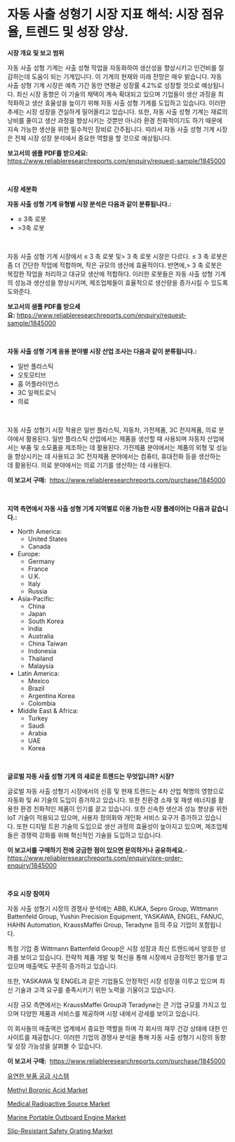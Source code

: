 <p><h1>자동 사출 성형기 시장 지표 해석: 시장 점유율, 트렌드 및 성장 양상.</h1></p><p><strong>시장 개요 및 보고 범위</strong></p>
<p><p>자동 사출 성형 기계는 사출 성형 작업을 자동화하여 생산성을 향상시키고 인건비를 절감하는데 도움이 되는 기계입니다. 이 기계의 현재와 미래 전망은 매우 밝습니다. 자동 사출 성형 기계 시장은 예측 기간 동안 연평균 성장률 4.2%로 성장할 것으로 예상됩니다. 최신 시장 동향은 이 기술의 채택이 계속 확대되고 있으며 기업들이 생산 과정을 최적화하고 생산 효율성을 높이기 위해 자동 사출 성형 기계를 도입하고 있습니다. 이러한 추세는 시장 성장을 견실하게 밀어올리고 있습니다. 또한, 자동 사출 성형 기계는 재료의 낭비를 줄이고 생산 과정을 향상시키는 것뿐만 아니라 환경 친화적이기도 하기 때문에 지속 가능한 생산을 위한 필수적인 장비로 간주됩니다. 따라서 자동 사출 성형 기계 시장은 전체 시장 성장 분석에서 중요한 역할을 할 것으로 예상됩니다.</p></p>
<p><strong>보고서의 샘플 PDF를 받으세요:</strong> <a href="https://www.reliableresearchreports.com/enquiry/request-sample/1845000">https://www.reliableresearchreports.com/enquiry/request-sample/1845000</a></p>
<p>&nbsp;</p>
<p><strong>시장 세분화</strong></p>
<p><strong>자동 사출 성형 기계 유형별 시장 분석은 다음과 같이 분류됩니다.:</strong></p>
<p><ul><li>≤ 3축 로봇</li><li>>3축 로봇</li></ul></p>
<p>&nbsp;</p>
<p><p>자동 사출 성형 기계 시장에서 ≤ 3 축 로봇 및> 3 축 로봇 시장은 다르다. ≤ 3 축 로봇은 좀 더 간단한 작업에 적합하며, 작은 규모의 생산에 효율적이다. 반면에,> 3 축 로봇은 복잡한 작업을 처리하고 대규모 생산에 적합하다. 이러한 로봇들은 자동 사출 성형 기계의 성능과 생산성을 향상시키며, 제조업체들이 효율적으로 생산량을 증가시킬 수 있도록 도와준다.</p></p>
<p><strong>보고서의 샘플 PDF를 받으세요:</strong>&nbsp;<a href="https://www.reliableresearchreports.com/enquiry/request-sample/1845000">https://www.reliableresearchreports.com/enquiry/request-sample/1845000</a></p>
<p>&nbsp;</p>
<p><strong> 자동 사출 성형 기계 응용 분야별 시장 산업 조사는 다음과 같이 분류됩니다.:</strong></p>
<p><ul><li>일반 플라스틱</li><li>오토모티브</li><li>홈 어플라이언스</li><li>3C 일렉트로닉</li><li>의료</li></ul></p>
<p>&nbsp;</p>
<p><p>자동 사출 성형기 시장 적용은 일반 플라스틱, 자동차, 가전제품, 3C 전자제품, 의료 분야에서 활용된다. 일반 플라스틱 산업에서는 제품을 생산할 때 사용되며 자동차 산업에서는 부품 및 소모품을 제조하는 데 활용된다. 가전제품 분야에서는 제품의 외형 및 성능을 향상시키는 데 사용되고 3C 전자제품 분야에서는 컴퓨터, 휴대전화 등을 생산하는 데 활용된다. 의료 분야에서는 의료 기기를 생산하는 데 사용된다.</p></p>
<p><strong>이 보고서 구매:</strong>&nbsp; <a href="https://www.reliableresearchreports.com/purchase/1845000">https://www.reliableresearchreports.com/purchase/1845000</a></p>
<p>&nbsp;</p>
<p><strong>지역 측면에서 자동 사출 성형 기계 지역별로 이용 가능한 시장 플레이어는 다음과 같습니다.:</strong></p>
<p><ul>
    <li>
        North America:
        <ul>
            <li>United States</li>
            <li>Canada</li>
        </ul>
    </li>
    <li>
        Europe:
        <ul>
            <li>Germany</li>
            <li>France</li>
            <li>U.K.</li>
            <li>Italy</li>
            <li>Russia</li>
        </ul>
    </li>
    <li>
        Asia-Pacific:
        <ul>
            <li>China</li>
            <li>Japan</li>
            <li>South Korea</li>
            <li>India</li>
            <li>Australia</li>
            <li>China Taiwan</li>
            <li>Indonesia</li>
            <li>Thailand</li>
            <li>Malaysia</li>
        </ul>
    </li>
    <li>
        Latin America:
        <ul>
            <li>Mexico</li>
            <li>Brazil</li>
            <li>Argentina Korea</li>
            <li>Colombia</li>
        </ul>
    </li>
    <li>
        Middle East & Africa:
        <ul>
            <li>Turkey</li>
            <li>Saudi</li>
            <li>Arabia</li>
            <li>UAE</li>
            <li>Korea</li>
        </ul>
    </li>
    </ul></p>
<p>&nbsp;</p>
<p><strong>글로벌 자동 사출 성형 기계 의 새로운 트렌드는 무엇입니까? 시장?</strong></p>
<p><p>글로벌 자동 사출 성형기 시장에서의 신흥 및 현재 트렌드는 4차 산업 혁명의 영향으로 자동화 및 AI 기술의 도입이 증가하고 있습니다. 또한 친환경 소재 및 재생 에너지를 활용한 환경 친화적인 제품이 인기를 끌고 있습니다. 또한 신속한 생산과 성능 향상을 위한 IoT 기술이 적용되고 있으며, 사용자 정의화와 개인화 서비스 요구가 증가하고 있습니다. 또한 디지털 트윈 기술의 도입으로 생산 과정의 효율성이 높아지고 있으며, 제조업체들은 경쟁력 강화를 위해 혁신적인 기술을 도입하고 있습니다.</p></p>
<p><strong>이 보고서를 구매하기 전에 궁금한 점이 있으면 문의하거나 공유하세요.</strong>- <a href="https://www.reliableresearchreports.com/enquiry/pre-order-enquiry/1845000">https://www.reliableresearchreports.com/enquiry/pre-order-enquiry/1845000</a></p>
<p>&nbsp;</p>
<p><strong>주요 시장 참여자</strong></p>
<p><p>자동 사출 성형기 시장의 경쟁사 분석에는 ABB, KUKA, Sepro Group, Wittmann Battenfeld Group, Yushin Precision Equipment, YASKAWA, ENGEL, FANUC, HAHN Automation, KraussMaffei Group, Teradyne 등의 주요 기업이 포함됩니다. </p><p>특정 기업 중 Wittmann Battenfeld Group은 시장 성장과 최신 트렌드에서 양호한 성과를 보이고 있습니다. 전략적 제품 개발 및 혁신을 통해 시장에서 긍정적인 평가를 받고 있으며 매출액도 꾸준히 증가하고 있습니다.</p><p>또한, YASKAWA 및 ENGEL과 같은 기업들도 안정적인 시장 성장을 이루고 있으며 최신 기술과 고객 요구를 충족시키기 위한 노력을 기울이고 있습니다. </p><p>시장 규모 측면에서는 KraussMaffei Group과 Teradyne는 큰 기업 규모를 가지고 있으며 다양한 제품과 서비스를 제공하며 시장 내에서 강세를 보이고 있습니다. </p><p>이 회사들의 매출액은 업계에서 중요한 역할을 하며 각 회사의 재무 건강 상태에 대한 인사이트를 제공합니다. 이러한 기업의 경쟁사 분석을 통해 자동 사출 성형기 시장의 동향 및 성장 가능성을 살펴볼 수 있습니다.</p></p>
<p><strong>이 보고서 구매:</strong>&nbsp;&nbsp;<a href="https://www.reliableresearchreports.com/purchase/1845000">https://www.reliableresearchreports.com/purchase/1845000</a></p>
<p><p><a href="https://github.com/nuekbpymrrz5/Market-Research-Report-List-1/blob/main/4541180186091.md">유연한 부품 공급 시스템</a></p><p><a href="https://view.publitas.com/reportprime-1/methyl-boronic-acid-market-size-furnishes-valuable-information-encompassing-market-share-market-trends-and-projections-spanning-from-2024-to-2031/">Methyl Boronic Acid Market</a></p><p><a href="https://github.com/yoshih12/Market-Research-Report-List-2/blob/main/medical-radioactive-source-market.md">Medical Radioactive Source Market</a></p><p><a href="https://pretty-mail-caf.notion.site/Marine-Portable-Outboard-Engine-Market-Research-Report-The-Key-To-Successful-Business-Strategy-Fore-dbf2e0f213744fa68d745ce13cf25314">Marine Portable Outboard Engine Market</a></p><p><a href="https://issuu.com/reportprime-2/docs/slip-resistant-safety-grating-market-size-2030.ppt">Slip-Resistant Safety Grating Market</a></p></p>
